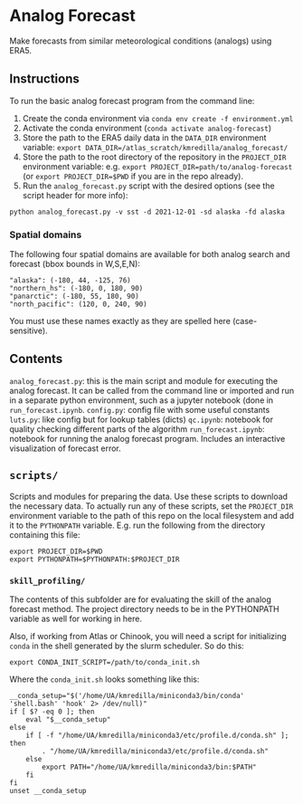 # Analog Forecast

Make forecasts from similar meteorological conditions (analogs) using ERA5. 

## Instructions

To run the basic analog forecast program from the command line:

1. Create the conda environment via `conda env create -f environment.yml`
2. Activate the conda environment (`conda activate analog-forecast`)
3. Store the path to the ERA5 daily data in the `DATA_DIR` environment variable: `export DATA_DIR=/atlas_scratch/kmredilla/analog_forecast/`
4. Store the path to the root directory of the repository in the `PROJECT_DIR` environment variable: e.g. `export PROJECT_DIR=path/to/analog-forecast` (or `export PROJECT_DIR=$PWD` if you are in the repo already). 
5. Run the `analog_forecast.py` script with the desired options (see the script header for more info):

```
python analog_forecast.py -v sst -d 2021-12-01 -sd alaska -fd alaska
```

### Spatial domains

The following four spatial domains are available for both analog search and forecast (bbox bounds in W,S,E,N):

```
"alaska": (-180, 44, -125, 76)
"northern_hs": (-180, 0, 180, 90)
"panarctic": (-180, 55, 180, 90)
"north_pacific": (120, 0, 240, 90)
```

You must use these names exactly as they are spelled here (case-sensitive).

## Contents

`analog_forecast.py`: this is the main script and module for executing the analog forecast. It can be called from the command line or imported and run in a separate python environment, such as a jupyter notebook (done in `run_forecast.ipynb`.
`config.py`: config file with some useful constants
`luts.py`: like config but for lookup tables (dicts)
`qc.ipynb`: notebook for quality checking different parts of the algorithm
`run_forecast.ipynb`: notebook for running the analog forecast program. Includes an interactive visualization of forecast error.

## `scripts/`

Scripts and modules for preparing the data. Use these scripts to download the necessary data. To actually run any of these scripts, set the `PROJECT_DIR` environment variable to the path of this repo on the local filesystem and add it to the `PYTHONPATH` variable. E.g. run the following from the directory containing this file:

```
export PROJECT_DIR=$PWD
export PYTHONPATH=$PYTHONPATH:$PROJECT_DIR
```

### `skill_profiling/`

The contents of this subfolder are for evaluating the skill of the analog forecast method. The project directory needs to be in the PYTHONPATH variable as well for working in here. 

Also, if working from Atlas or Chinook, you will need a script for initializing `conda` in the shell generated by the slurm scheduler. So do this:

```
export CONDA_INIT_SCRIPT=/path/to/conda_init.sh
```

Where the `conda_init.sh` looks something like this:

```
__conda_setup="$('/home/UA/kmredilla/miniconda3/bin/conda' 'shell.bash' 'hook' 2> /dev/null)"
if [ $? -eq 0 ]; then
    eval "$__conda_setup"
else
    if [ -f "/home/UA/kmredilla/miniconda3/etc/profile.d/conda.sh" ]; then
        . "/home/UA/kmredilla/miniconda3/etc/profile.d/conda.sh"
    else
        export PATH="/home/UA/kmredilla/miniconda3/bin:$PATH"
    fi
fi
unset __conda_setup
```
